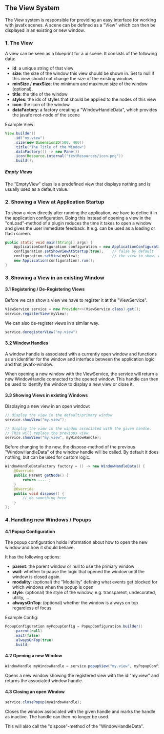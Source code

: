 ## The View System

The View system is responsible for providing an easy interface for working with javafx scenes. A scene can be defined as a "View" which can then be displayed in an existing or new window.



### 1. The View

A view can be seen as a blueprint for a ui scene. It consists of the following data:

- **id**: a unique string of that view
- **size**: the size of the window this view should be shown in. Set to null if this view should not change the size of the existing window.
- **minSize** / **maxSize**: the minimum and maximum size of the window (optional).
- **title**: the title of the window
- **styles**: the ids of styles that should be applied to the nodes of this view
- **icon**: the icon of the window
- **dataFactory**: a factory creating a "WindowHandleData", which provides the javafx root-node of the scene 

Example View:

```java
View.builder()
    .id("my.view")
    .size(new Dimension2D(500, 400))
    .title("The Title of the Window")
    .dataFactory(() -> new Pane())
    .icon(Resource.internal("testResources/icon.png"))
    .build();
```

##### Empty Views

The "EmptyView" class is a predefined view that displays nothing and is usually used as a default value.





### 2. Showing a View at Application Startup

To show a view directly after running the application, we have to define it in the application configuration. Doing this instead of opening a view in the "onLoad"-method of a plugin reduces the time it takes to open a window and gives the user immediate feedback. It e.g. can be used as a loading or flash screen.

```java
public static void main(String[] args) {
    ApplicationConfiguration configuration = new ApplicationConfiguration();
    configuration.setShowViewAtStartup(true);    // false by default
    configuration.setView(myView);               // the view to show. An empty view by default
    new Application(configuration).run();
}
```





### 3. Showing a View in an existing Window



#### 3.1 Registering / De-Registering Views

Before we can show a view we have to register it at the "ViewService".

```java
ViewService service = new Provider<>(ViewService.class).get();
service.registerView(myView);
```

We can also de-register views in a similar way.

```java
service.deregisterView("my.view")
```



#### 3.2 Window Handles

A window handle is associated with a currently open window and functions as an identifier for the window and interface between the application logic and that javafx-window.

When opening a new window with the ViewService, the service will return a new WindowHandle connected to the opened window. This handle can then be used to identify the window to display a new view or close it.



#### 3.3 Showing Views in existing Windows

Displaying a new view in an open window:

```java
// display the view in the default/primary window
service.showView("my.view");

// display the view in the window associated with the given handle.
// This will replace the previous view.
service.showView("my.view", myWindowHandle);
```

Before changing to the new, the dispose-method of the previous "WindowHandleData" of the window handle will be called. By default it does nothing, but can be used for custom logic.

```java
WindowHandleDataFactory factory = () -> new WindowHandleData() {
    @Override
    public Parent getNode() {
        return .... ;
    }
    @Override
    public void dispose() {
        // do something here
    }
};
```





### 4. Handling new Windows / Popups

#### 4.1 Popup Configuration

The popup configuration holds information about how to open the new window and how it should behave.

It has the following options:

- **parent**: the parent window or null to use the primary window
- **wait**: whether to pause the logic that opened the window until the window is closed again.
- **modality**: (optional) the "Modality" defining what events get blocked for which windows when the popup is open
- **style**: (optional) the style of the window, e.g. transparent, undecorated, utility, ...
- **alwaysOnTop**: (optional) whether the window is always on top regardless of focus

Example Config:

```java
PopupConfiguration myPopupConfig = PopupConfiguration.builder()
    .parent(null)
    .wait(false)
    .alwaysOnTop(true)
    .build;
```



#### 4.2 Opening a new Window

```java
WindowHandle myWindowHandle = service.popupView("my.view", myPopupConfig);
```

Opens a new window showing the registered view with the id "my.view" and returns the associated window handle.



#### 4.3 Closing an open Window

```java
service.closePopup(myWindowHandle);
```

Closes the window associated with the given handle and marks the handle as inactive. The handle can then no longer be used. 

This will also call the "dispose"-method of the "WindowHandleData".
